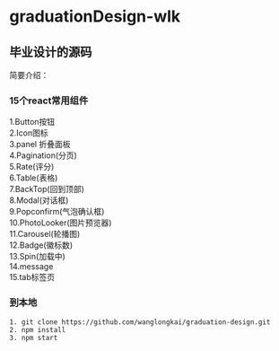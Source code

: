 # graduationDesign-wlk
## 毕业设计的源码	
简要介绍：<br/>	
### 15个react常用组件

1.Button按钮  <br/>
2.Icon图标  <br/>
3.panel 折叠面板 <br/>
4.Pagination(分页) <br/>
5.Rate(评分)  <br/>
6.Table(表格)  <br/>
7.BackTop(回到顶部)  <br/>
8.Modal(对话框)  <br/>
9.Popconfirm(气泡确认框) <br/>
10.PhotoLooker(图片预览器) <br/>
11.Carousel(轮播图) <br/>
12.Badge(徽标数) <br/>
13.Spin(加载中) <br/>
14.message    
15.tab标签页 

### 到本地
```
1. git clone https://github.com/wanglongkai/graduation-design.git    
2. npm install
3. npm start
```

